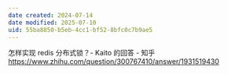 ```yaml
---
date created: 2024-07-14
date modified: 2025-07-10
uid: 55ba8850-b5eb-4cc1-bf52-8bfc0c7b9ae5
---
```


怎样实现 redis 分布式锁？- Kaito 的回答 - 知乎  
https://www.zhihu.com/question/300767410/answer/1931519430

